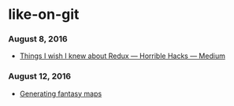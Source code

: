 # like-on-git
### August 8, 2016
- [Things I wish I knew about Redux — Horrible Hacks — Medium](https://medium.com/horrible-hacks/things-i-wish-i-knew-about-redux-9924abf2f9e0#.mzo28naj2) 

### August 12, 2016
- [Generating fantasy maps](http://mewo2.com/notes/terrain/) 
